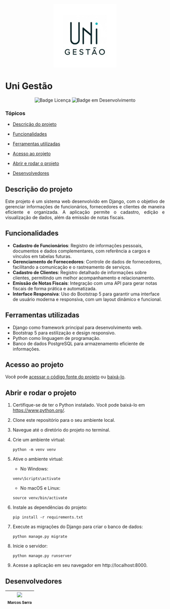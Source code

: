 <div align="center">
  <img src="https://github.com/MarcosSerra1/unigestao2.0/blob/main/static/image/Design%20sem%20nome.png" alt="Logo Uni Gestão" width="200" height="200"/>
</div>

# Uni Gestão

<div align="center">
  
  ![Badge Licença](https://badgen.net/static/license/MIT/green)  ![Badge em Desenvolvimento](https://badgen.net/static/status/EM%20DESENVOLVIMENTO/green)
  
</div>

### Tópicos 

- [Descrição do projeto](#descrição-do-projeto)

- [Funcionalidades](#funcionalidades)

- [Ferramentas utilizadas](#ferramentas-utilizadas)

- [Acesso ao projeto](#acesso-ao-projeto)

- [Abrir e rodar o projeto](#abrir-e-rodar-o-projeto)

- [Desenvolvedores](#desenvolvedores)

## Descrição do projeto

<p align="justify">
  Este projeto é um sistema web desenvolvido em Django, com o objetivo de gerenciar informações de funcionários, fornecedores e clientes de maneira eficiente e organizada. A aplicação permite o cadastro, edição e visualização de dados, além da emissão de notas fiscais.
</p>

## Funcionalidades

- **Cadastro de Funcionários**: Registro de informações pessoais, documentos e dados complementares, com referência a cargos e vínculos em tabelas futuras.
- **Gerenciamento de Fornecedores**: Controle de dados de fornecedores, facilitando a comunicação e o rastreamento de serviços.
- **Cadastro de Clientes**: Registro detalhado de informações sobre clientes, permitindo um melhor acompanhamento e relacionamento.
- **Emissão de Notas Fiscais**: Integração com uma API para gerar notas fiscais de forma prática e automatizada.
- **Interface Responsiva**: Uso do Bootstrap 5 para garantir uma interface de usuário moderna e responsiva, com um layout dinâmico e funcional.

## Ferramentas utilizadas

- Django como framework principal para desenvolvimento web.
- Bootstrap 5 para estilização e design responsivo.
- Python como linguagem de programação.
- Banco de dados PostgreSQL para armazenamento eficiente de informações.

## Acesso ao projeto

Você pode [acessar o código fonte do projeto](https://github.com/MarcosSerra1/unigestao2.0) ou [baixá-lo](https://github.com/MarcosSerra1/unigestao2.0/archive/refs/heads/main.zip).

## Abrir e rodar o projeto

1. Certifique-se de ter o Python instalado. Você pode baixá-lo em https://www.python.org/.
2. Clone este repositório para o seu ambiente local.
3. Navegue até o diretório do projeto no terminal.
4. Crie um ambiente virtual:

    ```
    python -m venv venv
    ```

5. Ative o ambiente virtual:

    - No Windows:

    ```
    venv\Scripts\activate
    ```

    - No macOS e Linux:

    ```
    source venv/bin/activate
    ```

6. Instale as dependências do projeto:

    ```
    pip install -r requirements.txt
    ```

7. Execute as migrações do Django para criar o banco de dados:

    ```
    python manage.py migrate
    ```

8. Inicie o servidor:

    ```
    python manage.py runserver
    ```

9. Acesse a aplicação em seu navegador em http://localhost:8000.

## Desenvolvedores

| [<img loading="lazy" src="https://avatars.githubusercontent.com/u/78652932?v=4" width=115><br><sub>Marcos Serra</sub>](https://github.com/MarcosSerra1) |
| :---: |
